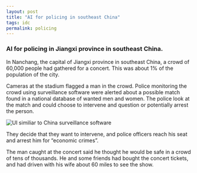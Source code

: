 ```yaml
---
layout: post
title: "AI for policing in southeast China"
tags: idc
permalink: policing
---
```



### AI for policing in Jiangxi province in southeast China.

In Nanchang, the capital of Jiangxi province in southeast China, a crowd of 60,000 people had gathered for a concert. This was about 1% of the population of the city. 

Cameras at the stadium flagged a man in the crowd. Police monitoring the crowd using surveillance software were alerted about a possible match found in a national database of wanted men and women. The police look at the match and could choose to intervene and question or potentially arrest the person.

![UI similiar to China surveillance software](https://gyanl.com/blog/assets/china-policing.png)

They decide that they want to intervene, and police officers reach his seat and arrest him for “economic crimes”.

The man caught at the concert said he thought he would be safe in a crowd of tens of thousands. He and some friends had bought the concert tickets, and had driven with his wife about 60 miles to see the show.
